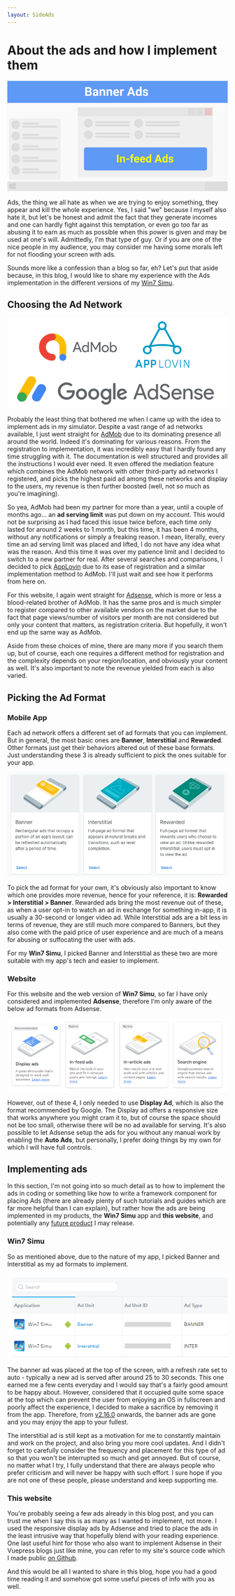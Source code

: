 ```yaml
---
layout: SideAds
---
```


# About the ads and how I implement them

<div class="social">
  <comment-count />
  <social-share />
</div>

<img class="banner" src="./img/ads.svg" alt="Ad Promo" />

Ads, the thing we all hate as when we are trying to enjoy something, they appear and kill the whole experience. Yes, I said "we" because I myself also hate it, but let's be honest and admit the fact that they generate incomes and one can hardly fight against this temptation, or even go too far as abusing it to earn as much as possible when this power is given and may be used at one's will. Admittedly, I'm that type of guy. Or if you are one of the nice people in my audience, you may consider me having some morals left for not flooding your screen with ads.

Sounds more like a confession than a blog so far, eh? Let's put that aside because, in this blog, I would like to share my experience with the Ads implementation in the different versions of my [Win7 Simu](/win7simu/about.html).

## Choosing the Ad Network

![Ad Networks - AdMob, AppLovin, Adsense](./img/ad-networks.png)

Probably the least thing that bothered me when I came up with the idea to implement ads in my simulator. Despite a vast range of ad networks available, I just went straight for [AdMob](https://admob.google.com/home/) due to its dominating presence all around the world. Indeed it's dominating for various reasons. From the registration to implementation, it was incredibly easy that I hardly found any time struggling with it. The documentation is well structured and provides all the instructions I would ever need. It even offered the mediation feature which combines the AdMob network with other third-party ad networks I registered, and picks the highest paid ad among these networks and display to the users, my revenue is then further boosted (well, not so much as you're imagining).

So yea, AdMob had been my partner for more than a year, until a couple of months ago... an **ad serving limit** was put down on my account. This would not be surprising as I had faced this issue twice before, each time only lasted for around 2 weeks to 1 month, but this time, it has been 4 months, without any notifications or simply a freaking reason. I mean, literally, every time an ad serving limit was placed and lifted, I do not have any idea what was the reason. And this time it was over my patience limit and I decided to switch to a new partner for real. After several searches and comparisons, I decided to pick [AppLovin](https://www.applovin.com/) due to its ease of registration and a similar implementation method to AdMob. I'll just wait and see how it performs from here on.

For this website, I again went straight for [Adsense](https://www.google.com/adsense/start/), which is more or less a blood-related brother of AdMob. It has the same pros and is much simpler to register compared to other available vendors on the market due to the fact that page views/number of visitors per month are not considered but only your content that matters, as registration criteria. But hopefully, it won't end up the same way as AdMob.

Aside from these choices of mine, there are many more if you search them up, but of course, each one requires a different method for registration and the complexity depends on your region/location, and obviously your content as well. It's also important to note the revenue yielded from each is also varied.

## Picking the Ad Format

### Mobile App

Each ad network offers a different set of ad formats that you can implement. But in general, the most basic ones are **Banner**, **Interstitial** and **Rewarded**. Other formats just get their behaviors altered out of these base formats. Just understanding these 3 is already sufficient to pick the ones suitable for your app.

![AdMob Ad Formats](./img/ad-formats-admob.png)

To pick the ad format for your own, it's obviously also important to know which one provides more revenue, hence for your reference, it is: **Rewarded > Interstitial > Banner**. Rewarded ads bring the most revenue out of these, as when a user opt-in to watch an ad in exchange for something in-app, it is usually a 30-second or longer video ad. While Interstitial ads are a bit less in terms of revenue, they are still much more compared to Banners, but they also come with the paid price of user experience and are much of a means for abusing or suffocating the user with ads.

For my **Win7 Simu**, I picked Banner and Interstitial as these two are more suitable with my app's tech and easier to implement.

### Website

For this website and the web version of **Win7 Simu**, so far I have only considered and implemented **Adsense**, therefore I'm only aware of the below ad formats from Adsense.

![Adsense Ad Formats](./img/ad-formats-adsense.png)

However, out of these 4, I only needed to use **Display Ad**, which is also the format recommended by Google. The Display ad offers a responsive size that works anywhere you might cram it to, but of course the space should not be too small, otherwise there will be no ad available for serving. It's also possible to let Adsense setup the ads for you without any manual work by enabling the **Auto Ads**, but personally, I prefer doing things by my own for which I will have full controls.

<google-ads />

## Implementing ads

In this section, I'm not going into so much detail as to how to implement the ads in coding or something like how to write a framework component for placing Ads (there are already plenty of such tutorials and guides which are far more helpful than I can explain), but rather how the ads are being implemented in my products, the **Win7 Simu** app and **this website**, and potentially any [future product](/brick1100/about.html) I may release.

### Win7 Simu

So as mentioned above, due to the nature of my app, I picked Banner and Interstitial as my ad formats to implement.

![Win7 Simu's ad formats](./img/my-ad-formats.png)

The banner ad was placed at the top of the screen, with a refresh rate set to auto - typically a new ad is served after around 25 to 30 seconds. This one earned me a few cents everyday and I would say that's a fairly good amount to be happy about. However, considered that it occupied quite some space at the top which can prevent the user from enjoying an OS in fullscreen and poorly affect the experience, I decided to make a sacrifice by removing it from the app. Therefore, from [v2.16.0](/win7simu/changelog.html#v2-16-0) onwards, the banner ads are gone and you may enjoy the app to your fullest.

The interstitial ad is still kept as a motivation for me to constantly maintain and work on the project, and also bring you more cool updates. And I didn't forget to carefully consider the frequency and placement for this type of ad so that you won't be interrupted so much and get annoyed. But of course, no matter what I try, I fully understand that there are always people who prefer criticism and will never be happy with such effort. I sure hope if you are not one of these people, please understand and keep supporting me.

### This website

You're probably seeing a few ads already in this blog post, and you can trust me when I say this is as many as I wanted to implement, not more. I used the responsive display ads by Adsense and tried to place the ads in the least intrusive way that hopefully blend with your reading experience. One last useful hint for those who also want to implement Adsense in their Vuepress blogs just like mine, you can refer to my site's source code which I made public [on Github](https://github.com/Visnalize/visnalize.github.io/tree/dev).

And this would be all I wanted to share in this blog, hope you had a good time reading it and somehow got some useful pieces of info with you as well.

<google-ads />

<comment-section />
